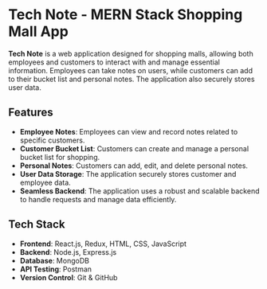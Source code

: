 # Tech Note - MERN Stack Shopping Mall App

**Tech Note** is a web application designed for shopping malls, allowing both employees and customers to interact with and manage essential information. Employees can take notes on users, while customers can add to their bucket list and personal notes. The application also securely stores user data.

## Features

- **Employee Notes**: Employees can view and record notes related to specific customers.
- **Customer Bucket List**: Customers can create and manage a personal bucket list for shopping.
- **Personal Notes**: Customers can add, edit, and delete personal notes.
- **User Data Storage**: The application securely stores customer and employee data.
- **Seamless Backend**: The application uses a robust and scalable backend to handle requests and manage data efficiently.

## Tech Stack

- **Frontend**: React.js, Redux, HTML, CSS, JavaScript
- **Backend**: Node.js, Express.js
- **Database**: MongoDB
- **API Testing**: Postman
- **Version Control**: Git & GitHub
 
